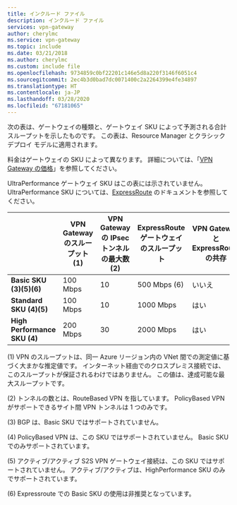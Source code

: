 ```yaml
---
title: インクルード ファイル
description: インクルード ファイル
services: vpn-gateway
author: cherylmc
ms.service: vpn-gateway
ms.topic: include
ms.date: 03/21/2018
ms.author: cherylmc
ms.custom: include file
ms.openlocfilehash: 9734859c0bf22201c146e5d8a220f3146f6051c4
ms.sourcegitcommit: 2ec4b3d0bad7dc0071400c2a2264399e4fe34897
ms.translationtype: HT
ms.contentlocale: ja-JP
ms.lasthandoff: 03/28/2020
ms.locfileid: "67181065"
---
```

次の表は、ゲートウェイの種類と、ゲートウェイ SKU によって予測される合計スループットを示したものです。 この表は、Resource Manager とクラシック デプロイ モデルに適用されます。 

料金はゲートウェイの SKU によって異なります。 詳細については、「[VPN Gateway の価格](https://azure.microsoft.com/pricing/details/vpn-gateway)」を参照してください。

UltraPerformance ゲートウェイ SKU はこの表には示されていません。 UltraPerformance SKU については、[ExpressRoute](../articles/expressroute/expressroute-about-virtual-network-gateways.md) のドキュメントを参照してください。

|  | **VPN Gateway のスループット (1)** | **VPN Gateway の IPsec トンネルの最大数 (2)** | **ExpressRoute ゲートウェイのスループット** | **VPN Gateway と ExpressRoute の共存** |
| --- | --- | --- | --- | --- |
| **Basic SKU (3)(5)(6)** |100 Mbps |10 |500 Mbps (6) |いいえ |
| **Standard SKU (4)(5)** |100 Mbps |10 |1000 Mbps |はい |
| **High Performance SKU (4)** |200 Mbps |30 |2000 Mbps |はい |


(1) VPN のスループットは、同一 Azure リージョン内の VNet 間での測定値に基づく大まかな推定値です。 インターネット経由でのクロスプレミス接続では、このスループットが保証されるわけではありません。 この値は、達成可能な最大スループットです。

(2) トンネルの数とは、RouteBased VPN を指しています。 PolicyBased VPN がサポートできるサイト間 VPN トンネルは 1 つのみです。

(3) BGP は、Basic SKU ではサポートされていません。

(4) PolicyBased VPN は、この SKU ではサポートされていません。 Basic SKU でのみサポートされています。

(5) アクティブ/アクティブ S2S VPN ゲートウェイ接続は、この SKU ではサポートされていません。 アクティブ/アクティブは、HighPerformance SKU のみでサポートされています。

(6) Expressroute での Basic SKU の使用は非推奨となっています。
